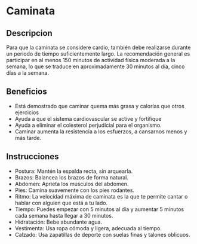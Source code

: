 # Caminata

## Descripcion
Para que la caminata se considere cardio, también debe realizarse durante un periodo de tiempo suficientemente largo. La recomendación general es participar en al menos 150 minutos de actividad física moderada a la semana, lo que se traduce en aproximadamente 30 minutos al día, cinco días a la semana.

## Beneficios
- Está demostrado que caminar quema más grasa y calorías que otros ejercicios
- Ayuda a que el sistema cardiovascular se active y fortifique
- Ayuda a eliminar el colesterol perjudicial para el organismo. 
- Caminar aumenta la resistencia a los esfuerzos, a cansarnos menos y más tarde.

## Instrucciones
- Postura: Mantén la espalda recta, sin arquearla. 
- Brazos: Balancea los brazos de forma natural. 
- Abdomen: Aprieta los músculos del abdomen. 
- Pies: Camina suavemente con los pies rodantes. 
- Ritmo: La velocidad máxima de caminata es la que te permite cantar o hablar con alguien que está a tu lado. 
- Tiempo: Puedes empezar con 5 minutos al día y aumentar 5 minutos cada semana hasta llegar a 30 minutos. 
- Hidratación: Bebe abundante agua. 
- Vestimenta: Usa ropa cómoda y ligera, adecuada al tiempo. 
- Calzado: Usa zapatillas de deporte con suelas finas y talones oblicuos. 